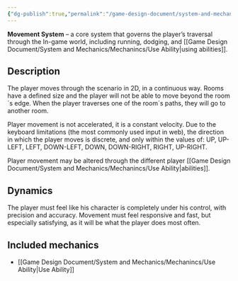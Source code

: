 ```yaml
---
{"dg-publish":true,"permalink":"/game-design-document/system-and-mechanics/systems/movement-system/"}
---
```


**Movement System** – a core system that governs the player’s traversal through the In-game world, including running, dodging, and [[Game Design Document/System and Mechanics/Mechanincs/Use Ability\|using abilities]].

## Description
The player moves through the scenario in 2D, in a continuous way. Rooms have a defined size and the player will not be able to move beyond the room´s edge.
When the player traverses one of the room´s paths, they will go to another room.

Player movement is not accelerated, it is a constant velocity. Due to the keyboard limitations (the most commonly used input in web), the direction in which the player moves is discrete, and only within the values of: UP, UP-LEFT, LEFT, DOWN-LEFT, DOWN, DOWN-RIGHT, RIGHT, UP-RIGHT.

Player movement may be altered through the different player [[Game Design Document/System and Mechanics/Mechanincs/Use Ability\|abilities]].

## Dynamics 
The player must feel like his character is completely under his control, with precision and accuracy. Movement must feel responsive and fast, but especially satisfying, as it will be what the player does most often.


## Included mechanics
- [[Game Design Document/System and Mechanics/Mechanincs/Use Ability\|Use Ability]]